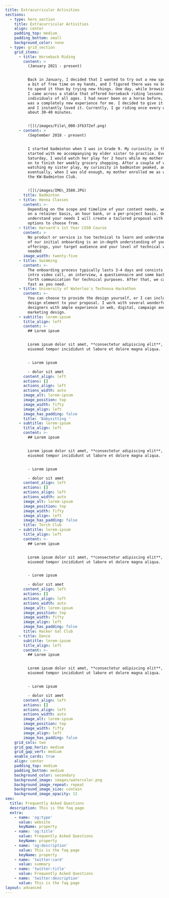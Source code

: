 ```yaml
---
title: Extracurricular Activities
sections:
  - type: hero_section
    title: Extracurricular Activities
    align: center
    padding_top: medium
    padding_bottom: small
    background_color: none
  - type: grid_section
    grid_items:
      - title: Horseback Riding
        content: >
          (January 2021 - present)


          Back in January, I decided that I wanted to try out a new sport. I had
          a bit of free time on my hands, and I figured there was no better way
          to spend it than by trying new things. One day, while browsing online,
          I came across a stable that offered horseback riding lessons to
          individuals of all ages. I had never been on a horse before, and it
          was a completely new experience for me. I decided to give it a shot,
          and I instantly loved it. Currently, I go riding once every week for
          about 30-40 minutes.


          ![](/images/File\_000-3fb372ef.png)
      - content: >
          (September 2018 - present)


          I started badminton when I was in Grade 9. My curiosity in the sport
          started with me accompanying my elder sister to practice. Every
          Saturday, I would watch her play for 2 hours while my mother would go
          on to finish her weekly grocery shopping. After a couple of weeks of
          watching my sister play, my curiosity in badminton peaked, and
          eventually, when I was old enough, my mother enrolled me as well in
          the KW-Badminton Club.


          ![](/images/IMG\_3580.JPG)
        title: Badminton
      - title: Henna Classes
        content: >-
          Depending on the scope and timeline of your content needs, we can work
          on a retainer basis, an hour bank, or a per-project basis. Once I
          understand your needs I will create a tailored proposal with several
          options to choose from.
      - title: Harvard's 1st Year CS50 Course
        content: >
          No product or service is too technical to learn and understand. Part
          of our initial onboarding is an in-depth understanding of your
          offerings, your target audience and your level of technical writing
          needed
        image_width: twenty-five
      - title: Swimming
        content: >-
          The onboarding process typically lasts 3-4 days and consists of an
          intro video call, an interview, a questionnaire and some back and
          forth communication for technical purposes. After that, we can go as
          fast as you need.
      - title: University of Waterloo's Technova Hackathon
        content: >-
          You can choose to provide the design yourself, or I can include a
          design element to your proposal. I work with several wonderful
          designers with ample experience in web, digital, campaign and
          marketing design.
      - subtitle: lorem-ipsum
        title_align: left
        content: >-
          ## Lorem ipsum


          Lorem ipsum dolor sit amet, **consectetur adipiscing elit**, sed do
          eiusmod tempor incididunt ut labore et dolore magna aliqua.


          - Lorem ipsum

          - dolor sit amet
        content_align: left
        actions: []
        actions_align: left
        actions_width: auto
        image_alt: lorem-ipsum
        image_position: top
        image_width: fifty
        image_align: left
        image_has_padding: false
        title: 'Babysitting '
      - subtitle: lorem-ipsum
        title_align: left
        content: >-
          ## Lorem ipsum


          Lorem ipsum dolor sit amet, **consectetur adipiscing elit**, sed do
          eiusmod tempor incididunt ut labore et dolore magna aliqua.


          - Lorem ipsum

          - dolor sit amet
        content_align: left
        actions: []
        actions_align: left
        actions_width: auto
        image_alt: lorem-ipsum
        image_position: top
        image_width: fifty
        image_align: left
        image_has_padding: false
        title: Torch Club
      - subtitle: lorem-ipsum
        title_align: left
        content: >-
          ## Lorem ipsum


          Lorem ipsum dolor sit amet, **consectetur adipiscing elit**, sed do
          eiusmod tempor incididunt ut labore et dolore magna aliqua.


          - Lorem ipsum

          - dolor sit amet
        content_align: left
        actions: []
        actions_align: left
        actions_width: auto
        image_alt: lorem-ipsum
        image_position: top
        image_width: fifty
        image_align: left
        image_has_padding: false
        title: Hacker Gal Club
      - title: Dance
        subtitle: lorem-ipsum
        title_align: left
        content: >-
          ## Lorem ipsum


          Lorem ipsum dolor sit amet, **consectetur adipiscing elit**, sed do
          eiusmod tempor incididunt ut labore et dolore magna aliqua.


          - Lorem ipsum

          - dolor sit amet
        content_align: left
        actions: []
        actions_align: left
        actions_width: auto
        image_alt: lorem-ipsum
        image_position: top
        image_width: fifty
        image_align: left
        image_has_padding: false
    grid_cols: two
    grid_gap_horiz: medium
    grid_gap_vert: medium
    enable_cards: true
    align: center
    padding_top: medium
    padding_bottom: medium
    background_color: secondary
    background_image: images/watercolor.png
    background_image_repeat: repeat
    background_image_size: contain
    background_image_opacity: 12
seo:
  title: Frequently Asked Questions
  description: This is the faq page
  extra:
    - name: 'og:type'
      value: website
      keyName: property
    - name: 'og:title'
      value: Frequently Asked Questions
      keyName: property
    - name: 'og:description'
      value: This is the faq page
      keyName: property
    - name: 'twitter:card'
      value: summary
    - name: 'twitter:title'
      value: Frequently Asked Questions
    - name: 'twitter:description'
      value: This is the faq page
layout: advanced
---
```

